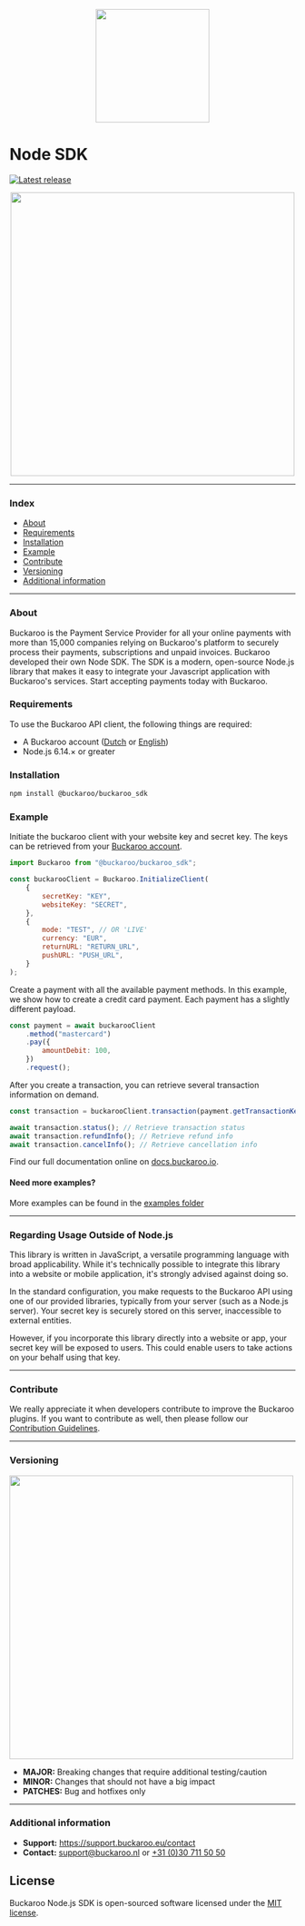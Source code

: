<p align="center">
  <img src="https://user-images.githubusercontent.com/105488705/233078855-473c45d4-34a6-492a-a5af-05752c803f6b.png" width="200px" position="center">
</p>

# Node SDK

[![Latest release](https://badgen.net/github/release/buckaroo-it/BuckarooSDK_Node)](https://github.com/buckaroo-it/BuckarooSDK_Node/releases)

<p align="center">
  <img src="https://user-images.githubusercontent.com/7081446/233298897-30274cc8-86cc-4e6f-8200-759c801af19e.png" width="500px" position="center">
</p>

---

### Index

-   [About](#about)
-   [Requirements](#requirements)
-   [Installation](#installation)
-   [Example](#example)
-   [Contribute](#contribute)
-   [Versioning](#versioning)
-   [Additional information](#additional-information)

---

### About

Buckaroo is the Payment Service Provider for all your online payments with more than 15,000 companies relying on Buckaroo's platform to securely process their payments, subscriptions and unpaid
invoices. Buckaroo developed their own Node SDK. The SDK is a modern, open-source Node.js library that makes it easy to integrate your Javascript application with Buckaroo's services. Start accepting
payments today with Buckaroo.

### Requirements

To use the Buckaroo API client, the following things are required:

-   A Buckaroo account ([Dutch](https://www.buckaroo.nl/start) or [English](https://www.buckaroo.eu/solutions/request-form))
-   Node.js 6.14.× or greater

### Installation

```bash
npm install @buckaroo/buckaroo_sdk
```

### Example

Initiate the buckaroo client with your website key and secret key. The keys can be retrieved from your [Buckaroo account](https://plaza.buckaroo.nl/Login).

```javascript
import Buckaroo from "@buckaroo/buckaroo_sdk";

const buckarooClient = Buckaroo.InitializeClient(
    {
        secretKey: "KEY",
        websiteKey: "SECRET",
    },
    {
        mode: "TEST", // OR 'LIVE'
        currency: "EUR",
        returnURL: "RETURN_URL",
        pushURL: "PUSH_URL",
    }
);
```

Create a payment with all the available payment methods. In this example, we show how to create a credit card payment. Each payment has a slightly different payload.

```javascript
const payment = await buckarooClient
    .method("mastercard")
    .pay({
        amountDebit: 100,
    })
    .request();
```

After you create a transaction, you can retrieve several transaction information on demand.

```javascript
const transaction = buckarooClient.transaction(payment.getTransactionKey());

await transaction.status(); // Retrieve transaction status
await transaction.refundInfo(); // Retrieve refund info
await transaction.cancelInfo(); // Retrieve cancellation info
```

Find our full documentation online on [docs.buckaroo.io](https://docs.buckaroo.io/docs/node-sdk).

#### Need more examples?

More examples can be found in the [examples folder](https://github.com/buckaroo-it/BuckarooSDK_Node/tree/master/example)

---

### Regarding Usage Outside of Node.js

This library is written in JavaScript, a versatile programming language with broad applicability. While it's technically possible to integrate this library into a website or mobile application, it's strongly advised against doing so.

In the standard configuration, you make requests to the Buckaroo API using one of our provided libraries, typically from your server (such as a Node.js server). Your secret key is securely stored on this server, inaccessible to external entities.

However, if you incorporate this library directly into a website or app, your secret key will be exposed to users. This could enable users to take actions on your behalf using that key.

---

### Contribute

We really appreciate it when developers contribute to improve the Buckaroo plugins.
If you want to contribute as well, then please follow our [Contribution Guidelines](CONTRIBUTING.md).

---

### Versioning

<p>
  <img src="https://user-images.githubusercontent.com/7081446/178474134-f4c3976d-653c-4ca1-bcd1-48bf6d489196.png" width="500px"  alt="">
</p>

-   **MAJOR:** Breaking changes that require additional testing/caution
-   **MINOR:** Changes that should not have a big impact
-   **PATCHES:** Bug and hotfixes only

---

### Additional information

-   **Support:** https://support.buckaroo.eu/contact
-   **Contact:** [support@buckaroo.nl](mailto:support@buckaroo.nl) or [+31 (0)30 711 50 50](tel:+310307115050)

## License

Buckaroo Node.js SDK is open-sourced software licensed under the [MIT license](https://opensource.org/licenses/MIT).
